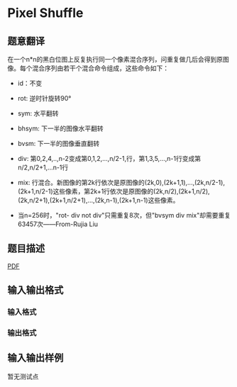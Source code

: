 # Pixel Shuffle

## 题意翻译

在一个n*n的黑白位图上反复执行同一个像素混合序列，问重复做几后会得到原图像。每个混合序列由若干个混合命令组成，这些命令如下：

- id：不变

- rot: 逆时针旋转90°

- sym: 水平翻转

- bhsym: 下一半的图像水平翻转

- bvsm: 下一半的图像垂直翻转

- div: 第0,2,4,..,n-2变成第0,1,2,...,n/2-1,行，第1,3,5,...,n-1行变成第n/2,n/2+1,...n-1行

- mix: 行混合。新图像的第2k行依次是原图像的(2k,0),(2k+1,1),...,(2k,n/2-1),(2k+1,n/2-1)这些像素，第2k+1行依次是原图像的(2k,n/2),(2k+1,n/2),(2k,n/2+1),(2k+1,n/2+1),...,(2k,n-1),(2k+1,n-1)这些像素。

- 当n=256时，"rot- div not div"只需重复8次，但"bvsym div mix"却需要重复63457次——From-Rujia Liu

## 题目描述

[problemUrl]: https://uva.onlinejudge.org/index.php?option=com_onlinejudge&Itemid=8&category=246&page=show_problem&problem=3597

[PDF](https://uva.onlinejudge.org/external/11/p1156.pdf)

## 输入输出格式

### 输入格式

### 输出格式

## 输入输出样例

暂无测试点

